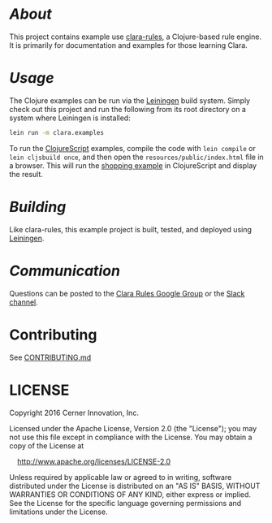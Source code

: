 # _About_

This project contains example use [clara-rules](http://github.com/cerner/clara-rules), a Clojure-based rule engine. It is primarily for documentation and examples for those learning Clara.

# _Usage_

The Clojure examples can be run via the [Leiningen](http://leiningen.org) build system. Simply check out this project and run the following from its root directory on a system where Leiningen is installed:

```bash
lein run -m clara.examples
```

To run the [ClojureScript](http://clojurescript.org) examples, compile the code with ```lein compile``` or ```lein cljsbuild once```, and then open the ```resources/public/index.html``` file in a browser. This will run the [shopping example](https://github.com/cerner/clara-examples/blob/master/src/main/clojurescript/clara/examples/shopping.cljs) in ClojureScript and display the result.

# _Building_

Like clara-rules, this example project is built, tested, and deployed using [Leiningen](http://leiningen.org).  

# _Communication_

Questions can be posted to the [Clara Rules Google Group](https://groups.google.com/forum/?hl=en#!forum/clara-rules) or the [Slack channel](https://clojurians.slack.com/messages/clara/).  

# Contributing

See [CONTRIBUTING.md](CONTRIBUTING.md)

# LICENSE

Copyright 2016 Cerner Innovation, Inc.

Licensed under the Apache License, Version 2.0 (the "License"); you may not use this file except in compliance with the License. You may obtain a copy of the License at

&nbsp;&nbsp;&nbsp;&nbsp;http://www.apache.org/licenses/LICENSE-2.0

Unless required by applicable law or agreed to in writing, software distributed under the License is distributed on an "AS IS" BASIS, WITHOUT WARRANTIES OR CONDITIONS OF ANY KIND, either express or implied. See the License for the specific language governing permissions and limitations under the License.


